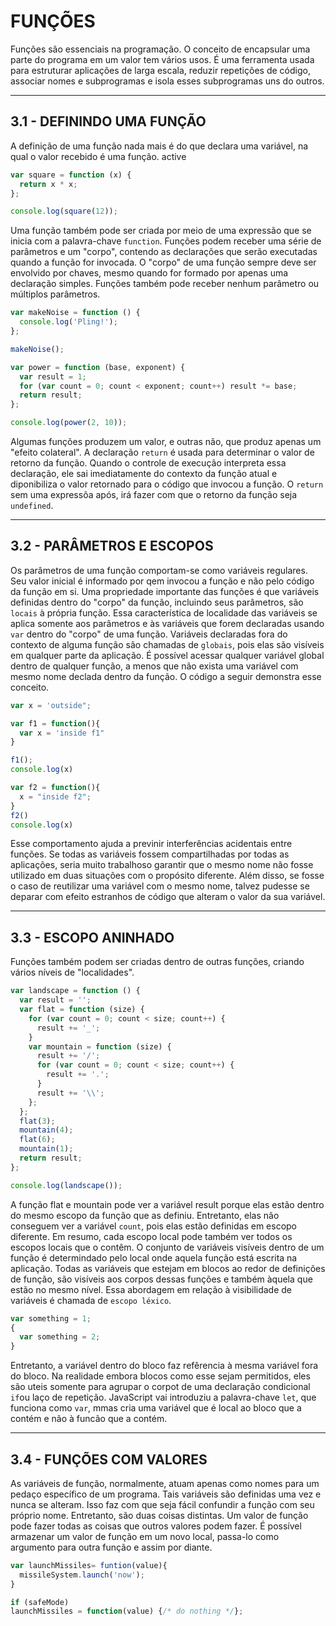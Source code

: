 # FUNÇÕES

Funções são essenciais na programação. O conceito de encapsular uma parte do programa em um valor tem vários usos. É uma ferramenta usada para estruturar aplicações de larga escala, reduzir repetições de código, associar nomes e subprogramas e isola esses subprogramas uns do outros.

---

## 3.1 - DEFININDO UMA FUNÇÃO

A definição de uma função nada mais é do que declara uma variável, na qual o valor recebido é uma função. active

```js
var square = function (x) {
  return x * x;
};

console.log(square(12));
```

Uma função também pode ser criada por meio de uma expressão que se inicia com a palavra-chave `function`. Funções podem receber uma série de parâmetros e um "corpo", contendo as declarações que serão executadas quando a função for invocada. O "corpo" de uma função sempre deve ser envolvido por chaves, mesmo quando for formado por apenas uma declaração simples. Funções também pode receber nenhum parâmetro ou múltiplos parâmetros.

```js
var makeNoise = function () {
  console.log('Pling!');
};

makeNoise();

var power = function (base, exponent) {
  var result = 1;
  for (var count = 0; count < exponent; count++) result *= base;
  return result;
};

console.log(power(2, 10));
```

Algumas funções produzem um valor, e outras não, que produz apenas um "efeito colateral". A declaração `return` é usada para determinar o valor de retorno da função. Quando o controle de execução interpreta essa declaração, ele sai imediatamente do contexto da função atual e diponibiliza o valor retornado para o código que invocou a função. O `return` sem uma expressõa após, irá fazer com que o retorno da função seja `undefined`.

---

## 3.2 - PARÂMETROS E ESCOPOS

Os parâmetros de uma função comportam-se como variáveis regulares. Seu valor inicial é informado por qem invocou a função e não pelo código da função em si. Uma propriedade importante das funções é que variáveis definidas dentro do "corpo" da função, incluindo seus parâmetros, são `locais` à própria função. Essa característica de localidade das variáveis se aplica somente aos parâmetros e às variáveis que forem declaradas usando `var` dentro do "corpo" de uma função. Variáveis declaradas fora do contexto de alguma função são chamadas de `globais`, pois elas são visíveis em qualquer parte da aplicação. É possível acessar qualquer variável global dentro de qualquer função, a menos que não exista uma variável com mesmo nome declada dentro da função. O código a seguir demonstra esse conceito.

```js
var x = 'outside";

var f1 = function(){
  var x = 'inside f1"
}

f1();
console.log(x)

var f2 = function(){
  x = "inside f2";
}
f2()
console.log(x)
```

Esse comportamento ajuda a previnir interferências acidentais entre funções. Se todas as variáveis fossem compartilhadas por todas as aplicações, seria muito trabalhoso garantir que o mesmo nome não fosse utilizado em duas situações com o propósito diferente. Além disso, se fosse o caso de reutilizar uma variável com o mesmo nome, talvez pudesse se deparar com efeito estranhos de código que alteram o valor da sua variável.

---

## 3.3 - ESCOPO ANINHADO

Funções também podem ser criadas dentro de outras funções, criando vários níveis de "localidades".

```js
var landscape = function () {
  var result = '';
  var flat = function (size) {
    for (var count = 0; count < size; count++) {
      result += '_';
    }
    var mountain = function (size) {
      result += '/';
      for (var count = 0; count < size; count++) {
        result += '.';
      }
      result += '\\';
    };
  };
  flat(3);
  mountain(4);
  flat(6);
  mountain(1);
  return result;
};

console.log(landscape());
```

A função flat e mountain pode ver a variável result porque elas estão dentro do mesmo escopo da função que as definiu. Entretanto, elas não conseguem ver a variável `count`, pois elas estão definidas em escopo diferente. Em resumo, cada escopo local pode também ver todos os escopos locais que o contêm. O conjunto de variáveis visíveis dentro de um função é determindado pelo local onde aquela função está escrita na aplicação. Todas as variáveis que estejam em blocos ao redor de definições de função, são visíveis aos corpos dessas funções e também àquela que estão no mesmo nível. Essa abordagem em relação à visibilidade de variáveis é chamada de `escopo léxico`.

```js
var something = 1;
{
  var something = 2;
}
```

Entretanto, a variável dentro do bloco faz refêrencia à mesma variável fora do bloco. Na realidade embora blocos como esse sejam permitidos, eles são uteis somente para agrupar o corpot de uma declaração condicional `if`ou laço de repetição. JavaScript vai introduziu a palavra-chave `let`, que funciona como `var`, mmas cria uma variável que é local ao bloco que a contém e não à funcão que a contém.

---

## 3.4 - FUNÇÕES COM VALORES

As variáveis de função, normalmente, atuam apenas como nomes para um pedaço específico de um programa. Tais variáveis são definidas uma vez e nunca se alteram. Isso faz com que seja fácil confundir a função com seu próprio nome. Entretanto, são duas coisas distintas. Um valor de função pode fazer todas as coisas que outros valores podem fazer. É possível armazenar um valor de função em um novo local, passa-lo como argumento para outra função e assim por diante.

```js
var launchMissiles= funtion(value){
  missileSystem.launch('now');
}

if (safeMode)
launchMissiles = function(value) {/* do nothing */};
```
